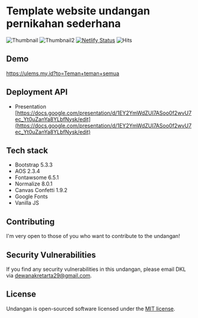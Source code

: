 # Template website undangan pernikahan sederhana

![Thumbnail](/assets/images/banner.png)
![Thumbnail2](/assets/images/banner2.png)
[![Netlify Status](https://api.netlify.com/api/v1/badges/cef32dbf-f26f-4865-84a9-b85a439c9994/deploy-status)](https://app.netlify.com/sites/ulems/deploys)
![Hits](https://dikit.my.id/0b3y8q)

## Demo

<https://ulems.my.id?to=Teman+teman+semua>

## Deployment API

- Presentation
    [https://docs.google.com/presentation/d/1EY2YmWdZUI7ASoo0f2wvU7ec_Yt0uZanYa8YLbfNysk/edit](https://docs.google.com/presentation/d/1EY2YmWdZUI7ASoo0f2wvU7ec_Yt0uZanYa8YLbfNysk/edit)

## Tech stack

- Bootstrap 5.3.3
- AOS 2.3.4
- Fontawsome 6.5.1
- Normalize 8.0.1
- Canvas Confetti 1.9.2
- Google Fonts
- Vanilla JS

## Contributing

I'm very open to those of you who want to contribute to the undangan!

## Security Vulnerabilities

If you find any security vulnerabilities in this undangan, please email DKL via [dewanakretarta29@gmail.com](mailto:dewanakretarta29@gmail.com).

## License

Undangan is open-sourced software licensed under the [MIT license](https://opensource.org/licenses/MIT).
